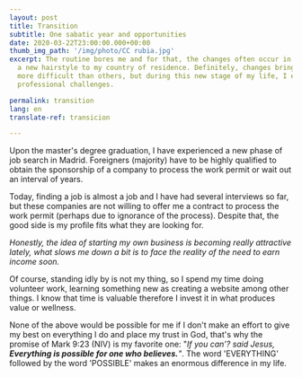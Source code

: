 ```yaml
---
layout: post
title: Transition
subtitle: One sabatic year and opportunities
date: 2020-03-22T23:00:00.000+00:00
thumb_img_path: '/img/photo/CC rubia.jpg'
excerpt: The routine bores me and for that, the changes often occur in my life. From
  a new hairstyle to my country of residence. Definitely, changes bring some challenges
  more difficult than others, but during this new stage of my life, I experience some
  professional challenges.

permalink: transition
lang: en
translate-ref: transicion

---
```

Upon the master's degree graduation, I have experienced a new phase of job search in Madrid. Foreigners (majority) have to be highly qualified to obtain the sponsorship of a company to process the work permit or wait out an interval of years.

Today, finding a job is almost a job and I have had several interviews so far, but these companies are not willing to offer me a contract to process the work permit (perhaps due to ignorance of the process). Despite that, the good side is my profile fits what they are looking for.

_Honestly, the idea of starting my own business is becoming really attractive lately, what slows me down a bit is to face the reality of the need to earn income soon._

Of course, standing idly by is not my thing, so I spend my time doing volunteer work, learning something new as creating a website among other things. I know that time is valuable therefore I invest it in what produces value or wellness.

None of the above would be possible for me if I don't make an effort to give my best on everything I do and place my trust in God, that's why the promise of Mark 9:23 (NIV) is my favorite one: "_If you can’? said Jesus, **Everything is possible for one who believes.**"_. The word 'EVERYTHING' followed by the word 'POSSIBLE' makes an enormous difference in my life.
